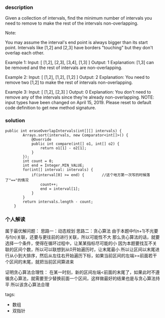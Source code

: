 ### description
Given a collection of intervals, find the minimum number of intervals you need to remove to make the rest of the intervals non-overlapping.

Note:

You may assume the interval's end point is always bigger than its start point.
Intervals like [1,2] and [2,3] have borders "touching" but they don't overlap each other.
 

Example 1:
Input: [ [1,2], [2,3], [3,4], [1,3] ]
Output: 1
Explanation: [1,3] can be removed and the rest of intervals are non-overlapping.
 

Example 2:
Input: [ [1,2], [1,2], [1,2] ]
Output: 2
Explanation: You need to remove two [1,2] to make the rest of intervals non-overlapping.
 

Example 3:
Input: [ [1,2], [2,3] ]
Output: 0
Explanation: You don't need to remove any of the intervals since they're already non-overlapping.
NOTE: input types have been changed on April 15, 2019. Please reset to default code definition to get new method signature.
### solution
```
public int eraseOverlapIntervals(int[][] intervals) {
        Arrays.sort(intervals, new Comparator<int[]>() {
            @Override
            public int compare(int[] o1, int[] o2) {
                return o1[1] - o2[1];
            }
        });
        int count = 0;
        int end = Integer.MIN_VALUE;
        for(int[] interval: intervals) {
            if(interval[0] >= end) {        //这个地方第一次写的时候落了"=="的情况
                count++;
                end = interval[1];
            }
        }
        return intervals.length - count;
    }
```

### 个人解读
属于最优解问题：
思路一：动态规划
思路二：贪心算法
由于本题中f(n+1)不光要与f(n)关联，还要与更往前的进行关联，所以可能性不大
那么贪心算法的话，就要选择一个条件，使得在循环过程中，让某某指标尽可能的小
因为本题要找互不关联的区间个数，所以可以联想到从0开始遍历时，让末尾最小
所以让区间以末尾进行从小到大排序，然后从左往右开始遍历下标，如果当前区间的左端>=前面若干个区间的末尾，就把当前区间算进来

证明贪心算法合理性：
在某一时刻，新的区间左端<前面的末尾了，如果此时不遵循贪心算法，就需要至少替换前面一个区间，这样做最好的结果也是与贪心算法持平
所以该贪心算法合理


tags:
  - 数组
  - 双指针
